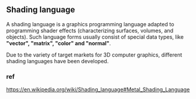 ## Shading language

A shading language is a graphics programming language adapted to programming shader effects (characterizing surfaces, volumes, and objects). Such language forms usually consist of special data types, like **"vector", "matrix", "color" and "normal"**.

Due to the variety of target markets for 3D computer graphics, different shading languages have been developed.


### ref 
https://en.wikipedia.org/wiki/Shading_language#Metal_Shading_Language


